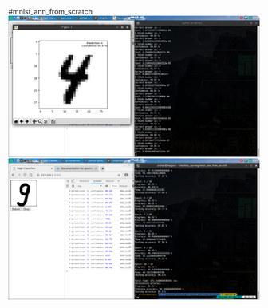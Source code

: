 #mnist_ann_from_scratch
![testing dataset](/screenshot1.png?raw=true)
![web draw api](/screenshot2.png?raw=true)
